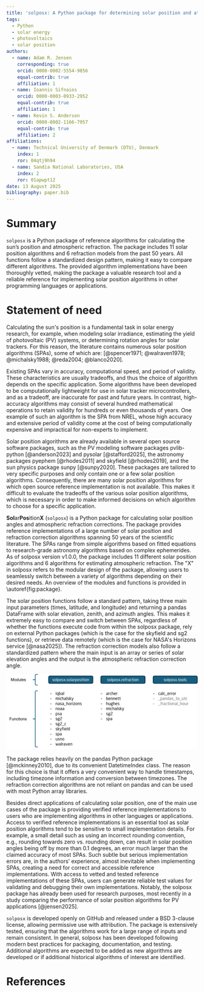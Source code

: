 ```yaml
---
title: 'solposx: A Python package for determining solar position and atmospheric refraction'
tags:
  - Python
  - solar energy
  - photovoltaics
  - solar position
authors:
  - name: Adam R. Jensen
    corresponding: true
    orcid: 0000-0002-5554-9856
    equal-contrib: true
    affiliation: 1
  - name: Ioannis Sifnaios
    orcid: 0000-0003-0933-2952
    equal-contrib: true
    affiliation: 1
  - name: Kevin S. Anderson
    orcid: 0000-0002-1166-7957
    equal-contrib: true
    affiliation: 2
affiliations:
  - name: Technical University of Denmark (DTU), Denmark
    index: 1
    ror: 04qtj9h94
  - name: Sandia National Laboratories, USA
    index: 2
    ror: 01apwpt12
date: 13 August 2025
bibliography: paper.bib
---
```


# Summary
`solposx` is a Python package of reference algorithms for calculating the sun’s position and atmospheric refraction. The package includes 11 solar position algorithms and 6 refraction models from the past 50 years. All functions follow a standardized design pattern, making it easy to compare different algorithms. The provided algorithm implementations have been thoroughly vetted, making the package a valuable research tool and a reliable reference for implementing solar position algorithms in other programming languages or applications.


# Statement of need

Calculating the sun's position is a fundamental task in solar energy research, for example, when modeling solar irradiance, estimating the yield of photovoltaic (PV) systems, or determining rotation angles for solar trackers. For this reason, the literature contains numerous solar position algorithms (SPAs), some of which are: [@spencer1971; @walraven1978; @michalsky1988; @reda2004; @blanco2020].

Existing SPAs vary in accuracy, computational speed, and period of validity. These characteristics are usually tradeoffs, and thus the choice of algorithm depends on the specific application. Some algorithms have been developed to be computationally lightweight for use in solar tracker microcontrollers, and as a tradeoff, are inaccurate for past and future years. In contrast, high-accuracy algorithms may consist of several hundred mathematical operations to retain validity for hundreds or even thousands of years. One example of such an algorithm is the SPA from NREL, whose high accuracy and extensive period of validity come at the cost of being computationally expensive and impractical for non-experts to implement.

Solar position algorithms are already available in several open source software packages, such as the PV modeling software packages pvlib-python [@anderson2023] and pysolar [@stafford2025], the astronomy packages pyephem [@rhodes2011] and skyfield [@rhodes2019], and the sun physics package sunpy [@sunpy2020]. These packages are tailored to very specific purposes and only contain one or a few solar position algorithms. Consequently, there are many solar position algorithms for which open source reference implementation is not available. This makes it difficult to evaluate the tradeoffs of the various solar position algorithms, which is necessary in order to make informed decisions on which algorithm to choose for a specific application.

**Sol**ar**Pos**ition**X** (`solposx`) is a Python package for calculating solar position angles and atmospheric refraction corrections. The package provides reference implementations of a large number of solar position and refraction correction algorithms spanning 50 years of the scientific literature. The SPAs range from simple algorithms based on fitted equations to research-grade astronomy algorithms based on complex ephemerides. As of solposx version v1.0.0, the package includes 11 different solar position algorithms and 6 algorithms for estimating atmospheric refraction. The "X" in solposx refers to the modular design of the package, allowing users to seamlessly switch between a variety of algorithms depending on their desired needs. An overview of the modules and functions is provided in \autoref{fig:package}.

The solar position functions follow a standard pattern, taking three main input parameters (times, latitude, and longitude) and returning a pandas DataFrame with solar elevation, zenith, and azimuth angles. This makes it extremely easy to compare and switch between SPAs, regardless of whether the functions execute code from within the solposx package, rely on external Python packages (which is the case for the skyfield and sg2 functions), or retrieve data remotely (which is the case for NASA's Horizons service [@nasa2025]). The refraction correction models also follow a standardized pattern where the main input is an array or series of solar elevation angles and the output is the atmospheric refraction correction angle.

![Overview of modules and functions in the solposx package.\label{fig:package}](solposx_package_structure.png)

The package relies heavily on the pandas Python package [@mckinney2010], due to its convenient DatetimeIndex class. The reason for this choice is that it offers a very convenient way to handle timestamps, including timezone information and conversion between timezones. The refraction correction algorithms are not reliant on pandas and can be used with most Python array libraries.

Besides direct applications of calculating solar position, one of the main use cases of the package is providing verified reference implementations to users who are implementing algorithms in other languages or applications. Access to verified reference implementations is an essential tool as solar position algorithms tend to be sensitive to small implementation details. For example, a small detail such as using an incorrect rounding convention, e.g., rounding towards zero vs. rounding down, can result in solar position angles being off by more than 0.1 degrees, an error much larger than the claimed accuracy of most SPAs. Such subtle but serious implementation errors are, in the authors’ experience, almost inevitable when implementing SPAs, creating a need for correct and accessible reference implementations. With access to vetted and tested reference implementations of these SPAs, users can generate reliable test values for validating and debugging their own implementations. Notably, the solposx package has already been used for research purposes, most recently in a study comparing the performance of solar position algorithms for PV applications [@jensen2025].

`solposx` is developed openly on GitHub and released under a BSD 3-clause license, allowing permissive use with attribution. The package is extensively tested, ensuring that the algorithms work for a large range of inputs and remain consistent. In general, solposx has been developed following modern best practices for packaging, documentation, and testing. Additional algorithms are expected to be added as new algorithms are developed or if additional historical algorithms of interest are identified.


# References
